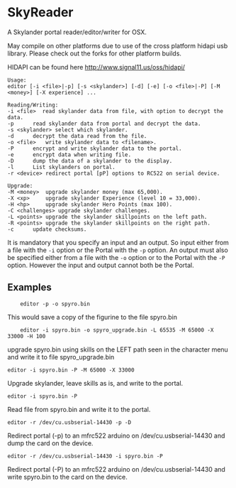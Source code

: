 SkyReader
=========

A Skylander portal reader/editor/writer for OSX.  

May compile on other platforms due to use of the cross platform hidapi usb library.   Please check out the forks for other platform builds.

HIDAPI can be found here http://www.signal11.us/oss/hidapi/

    Usage:
    editor [-i <file>|-p] [-s <skylander>] [-d] [-e] [-o <file>|-P] [-M <money>] [-X experience] ... 

    Reading/Writing:
    -i <file>  read skylander data from file, with option to decrypt the data.
    -p		read skylander data from portal and decrypt the data.
    -s <skylander> select which skylander.
    -d		decrypt the data read from the file.
    -o <file>	write skylander data to <filename>.
    -P		encrypt and write skylander data to the portal.
    -e		encrypt data when writing file.
    -D		dump the data of a skylander to the display.
    -l		List skylanders on portal.
    -r <device> redirect portal [pP] options to RC522 on serial device.

    Upgrade:
    -M <money>	upgrade skylander money (max 65,000).
    -X <xp>		upgrade skylander Experience (level 10 = 33,000).
    -H <hp>		upgrade skylander Hero Points (max 100).
    -C <challenges>	upgrade skylander challenges.
    -L <points>	upgrade the skylander skillpoints on the left path.
    -R <points>	upgrade the skylander skillpoints on the right path.
    -c		update checksums.

It is mandatory that you specify an input and an output.  So input either from a file with the `-i` option or the Portal with the `-p` option. An output must also be specified either from a file with the `-o` option or to the Portal with the `-P` option.  However the input and output cannot both be the Portal. 

Examples
--------
        editor -p -o spyro.bin
This would save a copy of the figurine to the file spyro.bin

        editor -i spyro.bin -o spyro_upgrade.bin -L 65535 -M 65000 -X 33000 -H 100
upgrade spyro.bin using skills on the LEFT path seen in the character menu
and write it to file spyro_upgrade.bin

    editor -i spyro.bin -P -M 65000 -X 33000
Upgrade skylander, leave skills as is, and write to the portal.

    editor -i spyro.bin -P
Read file from spyro.bin and write it to the portal.

    editor -r /dev/cu.usbserial-14430 -p -D
Redirect portal (-p) to an mfrc522 arduino on /dev/cu.usbserial-14430 and dump the card on the device.

    editor -r /dev/cu.usbserial-14430 -i spyro.bin -P
Redirect portal (-P) to an mfrc522 arduino on /dev/cu.usbserial-14430 and write spyro.bin to the card on the device.
